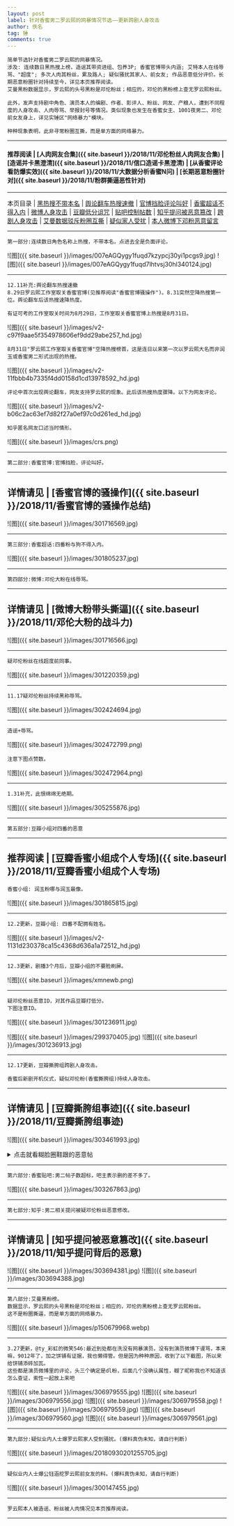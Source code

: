 ```yaml
---
layout: post
label: 针对香蜜男二罗云熙的网暴情况节选——更新跨剧人身攻击
author: 佚名
tag: 锤
comments: true
---
```


    简单节选针对香蜜男二罗云熙的网暴情况。
    涉及: 连续数日黑热搜上榜，造谣其带资进组、包养3P; 香蜜官博带头内涵; 艾特本人在线辱骂、"超度"; 多次人肉其粉丝，累及路人; 疑似骚扰其家人、前女友; 作品恶意低分评价。长期恶意粉圈针对持续至今，详见本页推荐阅读。
    艾曼黑粉数据显示，罗云熙的头号黑粉是邓伦粉丝；相应的，邓伦的黑粉榜上查无罗云熙粉丝。
    
    此外，发声支持剧中角色、演员本人的编剧、作者、影评人、粉丝、网友、产粮人，遭到不同程度的人身攻击、人肉辱骂、举报封号等情况。类似现象也发生在香蜜女主、1001夜男二、邓伦前女友身上，详见实锤区"网络暴力"模块。
    
    种种现象表明，此非寻常粉圈互撕，而是单方面的网络暴力。

---

#### 推荐阅读 \| [人肉网友合集]({{ site.baseurl }}/2018/11/邓伦粉丝人肉网友合集) \| [造谣并卡黑澄清]({{ site.baseurl }}/2018/11/信口造谣卡黑澄清) \| [从香蜜评论看防爆实效]({{ site.baseurl }}/2018/11/大数据分析香蜜N问) \| [长期恶意粉圈针对]({{ site.baseurl }}/2018/11/粉群撕逼恶性针对)
---
本页目录 \| [黑热搜不带本名](#dxjjf) \| [舆论翻车热搜速撤](#dxjjj) \| [官博挡脸评论叫好](#dxjja) \| [香蜜超话不得入内](#dxjjb) \| [微博人身攻击](#dxjjc) \| [豆瓣低分诅咒](#dxjjd) \| [贴吧控制帖数](#dxjji)  \| [知乎提问被恶意篡改](#dxjjk)  \| [跨剧人身攻击](#dxjjm) \| [艾曼数据驳斥粉圈互撕](#dxjjh) \| [疑似家人受扰](#dxjjg) \| [本人微博下邓粉恶意留言](#dxjjl)


---

<a class="anchor" name="dxjjf"></a>

    第一部分:连续数日角色名称上热搜，不带本名。点进去全是负面评论。
    
![图]({{ site.baseurl }}/images/007eAGQygy1fuqd7kzypcj30yi1pcgs9.jpg)
![图]({{ site.baseurl }}/images/007eAGQygy1fuqd7lhtvsj30hl340124.jpg)

---

<a class="anchor" name="dxjjj"></a>

    12.11补充:舆论翻车热搜速撤
    8.29日罗云熙工作室取关香蜜官博(见推荐阅读"香蜜官博骚操作")。8.31突然空降热搜第一位。舆论翻车后该热搜速降热度。
    
    有证可考的工作室取关时间为8月29日，工作室取关香蜜官博上热搜是8月31日。

![图]({{ site.baseurl }}/images/v2-c97f9aae5f354978606ef9dd29abe257_hd.jpg)

    8月31日"罗云熙工作室取关香蜜官博"空降热搜榜首，这是连日以来第一次以罗云熙大名而非润玉或香蜜男二形式出现的热搜。

![图]({{ site.baseurl }}/images/v2-11fbbb4b7335f4dd0158d1cd13978592_hd.jpg)

    评论中首次出现舆论翻车，网友支持罗云熙的现象。此后该热搜热度骤降。以下为网友评论。
    
![图]({{ site.baseurl }}/images/v2-b06c2ac63ef7d82f27a0ef97c0d261ed_hd.jpg)

    知乎匿名网友口述当时情形。

![图]({{ site.baseurl }}/images/crs.png)

---

<a class="anchor" name="dxjja"></a>

    第二部分:香蜜官博:官博挡脸，评论叫好。

---
详情请见 | [香蜜官博的骚操作]({{ site.baseurl }}/2018/11/香蜜官博的骚操作总结)
---

![图]({{ site.baseurl }}/images/301716569.jpg)

---

<a class="anchor" name="dxjjb"></a>

    第三部分:香蜜超话:四番粉与狗不得入内。

![图]({{ site.baseurl }}/images/301805237.jpg)

---

<a class="anchor" name="dxjjc"></a>

    第四部分:微博:邓伦大粉在线辱骂。

---
详情请见 | [微博大粉带头撕逼]({{ site.baseurl }}/2018/11/邓伦大粉的战斗力)
---

![图]({{ site.baseurl }}/images/301716566.jpg)

---

    疑邓伦粉丝在线超度前同事。
    
![图]({{ site.baseurl }}/images/301220359.jpg)

---

    11.17疑邓伦粉丝持续黑称辱骂。
    
![图]({{ site.baseurl }}/images/302424694.jpg)

---

    造谣+辱骂。
    
![图]({{ site.baseurl }}/images/302472799.png)

    注意下图点赞数。
    
![图]({{ site.baseurl }}/images/302472964.png)

---

    1.31补充，此恨绵绵无绝期。
    
![图]({{ site.baseurl }}/images/305255876.jpg)

---

<a class="anchor" name="dxjjd"></a>

    第五部分:豆瓣小组对四番的恶意
    
---
推荐阅读 | [豆瓣香蜜小组成个人专场]({{ site.baseurl }}/2018/11/豆瓣香蜜小组成个人专场)
---

    香蜜小组: 润玉粉哪与润玉最像。

![图]({{ site.baseurl }}/images/301865815.jpg)

---

    12.2更新，豆瓣小组: 四番不配拥有姓名。

![图]({{ site.baseurl }}/images/v2-1131d230378ca15c4368d636a1a72512_hd.jpg)

---

    12.3更新，剧播3个月后，豆瓣小组的不要脸刷屏。

![图]({{ site.baseurl }}/images/xmnewb.png)

---

    疑邓伦粉丝恶意ID，对其作品豆瓣打低分。
    下图注意ID。
    
![图]({{ site.baseurl }}/images/301236911.jpg)

![图]({{ site.baseurl }}/images/299370405.jpg)
![图]({{ site.baseurl }}/images/301236913.jpg)

---

<a class="anchor" name="dxjjm"></a>

    12.17更新，豆瓣撕胯组跨剧人身攻击。
    
    香蜜后新剧开机仪式，疑似邓伦粉(香蜜撕胯组)持续人身攻击。

---
详情请见 | [豆瓣撕胯组事迹]({{ site.baseurl }}/2018/11/豆瓣撕胯组事迹)
---

![图]({{ site.baseurl }}/images/303461993.jpg)

<details><summary>点击就看糊脸圈鞋跟的恶意帖</summary><img src="{{ site.baseurl }}/images/xmne.png"></details>

---

<a class="anchor" name="dxjji"></a>

    第六部分:香蜜贴吧:男二帖子数超标，吧主表示删的差不多了。

![图]({{ site.baseurl }}/images/303267863.jpg)

---

<a class="anchor" name="dxjji"></a>

    第七部分:知乎:男二相关提问被疑邓伦粉丝恶意修改。
    
---
详情请见 | [知乎提问被恶意篡改]({{ site.baseurl }}/2018/11/知乎提问背后的恶意)
---

![图]({{ site.baseurl }}/images/303694381.jpg)
![图]({{ site.baseurl }}/images/303694388.jpg)



---

<a class="anchor" name="dxjjh"></a>

    第八部分:艾曼黑粉榜。
    数据显示，罗云熙的头号黑粉是邓伦粉丝；相应的，邓伦的黑粉榜上查无罗云熙粉丝。
    这不是粉圈撕逼，而是单方面的网络暴力。

![图]({{ site.baseurl }}/images/p150679968.webp)

---

<a class="anchor" name="dxjjl"></a>

    3.27更新，@ty_彩虹的微笑546:最近到处都在洗没有网暴演员，没有到演员微博下谩骂，本来嘛，9012年了，加之饼铺有证据，我也懒得管。但是因为种种原因，收到了以下截图，所以来给饼铺添砖加瓦。
    这些都是演员微博里的评论，头三个确定是dl粉，后面几个没确认属性，糊了昵称我也不知道该怎么查证，索性一起放上来吧

![图]({{ site.baseurl }}/images/306979555.jpg)
![图]({{ site.baseurl }}/images/306979556.jpg)
![图]({{ site.baseurl }}/images/306979558.jpg)
![图]({{ site.baseurl }}/images/306979559.jpg)
![图]({{ site.baseurl }}/images/306979560.jpg)
![图]({{ site.baseurl }}/images/306979561.jpg)

---

<a class="anchor" name="dxjjg"></a>

    第九部分:疑似业内人士爆罗云熙家人受到骚扰。(爆料真伪未知，请自行判断)
    
![图]({{ site.baseurl }}/images/20180930201255705.jpg)

---

    疑似业内人士爆公钰涵挖罗云熙前女友的料。(爆料真伪未知，请自行判断)
    
![图]({{ site.baseurl }}/images/300147455.jpg)

---

    罗云熙本人被造谣、粉丝被人肉情况见本页推荐阅读。

---


